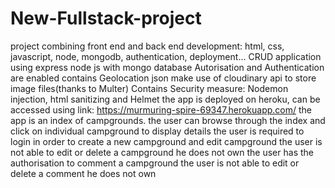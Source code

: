 # New-Fullstack-project
project combining front end and back end development: html, css, javascript, node, mongodb, authentication, deployment...
CRUD application using express node js with mongo database
Autorisation and Authentication are enabled
contains Geolocation json 
make use of cloudinary api to store image files(thanks to Multer)
Contains Security measure: Nodemon injection, html sanitizing and Helmet
the app is deployed on heroku, can be accessed using link: https://murmuring-spire-69347.herokuapp.com/
the app is an index of campgrounds. the user can browse through the index and click on individual campground to display details
the user is required to login in order to create a new campground and edit campground
the user is not able to edit or delete a campground he does not own
the user has the authorisation to comment a campground
the user is not able to edit or delete a comment he does not own
